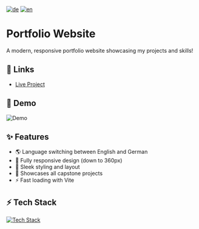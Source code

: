 [![de](https://img.shields.io/badge/lang-de-blue.svg)](README.md)
[![en](https://img.shields.io/badge/lang-en-red.svg)](README.en.md)

# Portfolio Website
A modern, responsive portfolio website showcasing my projects and skills!

## 🔗 Links
- [Live Project](https://vincentlucht.vercel.app)

## 🚀 Demo
![Demo](./public/demo.gif)

## ✨ Features
- 🌎 Language switching between English and German
- 📱 Fully responsive design (down to 360px)
- 🎨 Sleek styling and layout
- 🚀 Showcases all capstone projects
- ⚡️ Fast loading with Vite

## ⚡️ Tech Stack
[![Tech Stack](https://skillicons.dev/icons?i=ts,react,tailwind,vite)](https://skillicons.dev)
